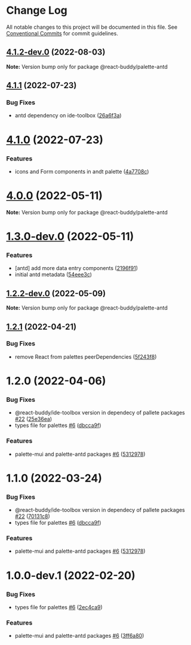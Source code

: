 # Change Log

All notable changes to this project will be documented in this file.
See [Conventional Commits](https://conventionalcommits.org) for commit guidelines.

## [4.1.2-dev.0](https://github.com/react-buddy/ide-toolbox/tree/master/packages/palette-antd/compare/@react-buddy/palette-antd@4.1.1...@react-buddy/palette-antd@4.1.2-dev.0) (2022-08-03)

**Note:** Version bump only for package @react-buddy/palette-antd





## [4.1.1](https://github.com/react-buddy/ide-toolbox/tree/master/packages/palette-antd/compare/@react-buddy/palette-antd@4.1.0...@react-buddy/palette-antd@4.1.1) (2022-07-23)


### Bug Fixes

* antd dependency on ide-toolbox ([26a6f3a](https://github.com/react-buddy/ide-toolbox/tree/master/packages/palette-antd/commit/26a6f3a4a3a56155b5172c74eac9459fb9f61c73))





# [4.1.0](https://github.com/react-buddy/ide-toolbox/tree/master/packages/palette-antd/compare/@react-buddy/palette-antd@4.0.0...@react-buddy/palette-antd@4.1.0) (2022-07-23)


### Features

* icons and Form components in andt palette ([4a7708c](https://github.com/react-buddy/ide-toolbox/tree/master/packages/palette-antd/commit/4a7708c41fb8da3f7323d0199243a82267a59dd5))





# [4.0.0](https://github.com/react-buddy/ide-toolbox/tree/master/packages/palette-antd/compare/@react-buddy/palette-antd@1.3.0-dev.0...@react-buddy/palette-antd@4.0.0) (2022-05-11)

**Note:** Version bump only for package @react-buddy/palette-antd





# [1.3.0-dev.0](https://github.com/react-buddy/ide-toolbox/tree/master/packages/palette-antd/compare/@react-buddy/palette-antd@1.2.2-dev.0...@react-buddy/palette-antd@1.3.0-dev.0) (2022-05-11)


### Features

* [antd] add more data entry components ([2196f91](https://github.com/react-buddy/ide-toolbox/tree/master/packages/palette-antd/commit/2196f918e073ae1d138cc792e5f8580491e31b8d))
* initial antd metadata ([54eee3c](https://github.com/react-buddy/ide-toolbox/tree/master/packages/palette-antd/commit/54eee3c7a7d65536807d4bf7aec8822aa853ebd5))





## [1.2.2-dev.0](https://github.com/react-buddy/ide-toolbox/tree/master/packages/palette-antd/compare/@react-buddy/palette-antd@1.2.1...@react-buddy/palette-antd@1.2.2-dev.0) (2022-05-09)

**Note:** Version bump only for package @react-buddy/palette-antd





## [1.2.1](https://github.com/react-buddy/ide-toolbox/tree/master/packages/palette-antd/compare/@react-buddy/palette-antd@1.2.0...@react-buddy/palette-antd@1.2.1) (2022-04-21)


### Bug Fixes

* remove React from palettes peerDependencies ([5f243f8](https://github.com/react-buddy/ide-toolbox/tree/master/packages/palette-antd/commit/5f243f85e12debaccab155e2a061d8f4e0ac140b))





# 1.2.0 (2022-04-06)


### Bug Fixes

* @react-buddy/ide-toolbox version in dependecy of pallete packages [#22](https://github.com/react-buddy/ide-toolbox/tree/master/packages/palette-antd/issues/22) ([25e36ea](https://github.com/react-buddy/ide-toolbox/tree/master/packages/palette-antd/commit/25e36eac9366ad03d5368139d0f6cf79deaf59d1))
* types file for palettes [#6](https://github.com/react-buddy/ide-toolbox/tree/master/packages/palette-antd/issues/6) ([dbcca9f](https://github.com/react-buddy/ide-toolbox/tree/master/packages/palette-antd/commit/dbcca9fee143e2683d5170192e974239de2513be))


### Features

* palette-mui and palette-antd packages [#6](https://github.com/react-buddy/ide-toolbox/tree/master/packages/palette-antd/issues/6) ([5312978](https://github.com/react-buddy/ide-toolbox/tree/master/packages/palette-antd/commit/5312978aa6fad34a32c4f829d6d033e6d3e9d469))





# 1.1.0 (2022-03-24)


### Bug Fixes

* @react-buddy/ide-toolbox version in dependecy of pallete packages [#22](https://github.com/react-buddy/ide-toolbox/tree/master/packages/palette-antd/issues/22) ([70131c8](https://github.com/react-buddy/ide-toolbox/tree/master/packages/palette-antd/commit/70131c80acce178d8ad6806a6373480c565cd0b0))
* types file for palettes [#6](https://github.com/react-buddy/ide-toolbox/tree/master/packages/palette-antd/issues/6) ([dbcca9f](https://github.com/react-buddy/ide-toolbox/tree/master/packages/palette-antd/commit/dbcca9fee143e2683d5170192e974239de2513be))


### Features

* palette-mui and palette-antd packages [#6](https://github.com/react-buddy/ide-toolbox/tree/master/packages/palette-antd/issues/6) ([5312978](https://github.com/react-buddy/ide-toolbox/tree/master/packages/palette-antd/commit/5312978aa6fad34a32c4f829d6d033e6d3e9d469))






# 1.0.0-dev.1 (2022-02-20)


### Bug Fixes

* types file for palettes [#6](https://github.com/react-buddy/ide-toolbox/tree/master/packages/palette-mui/issues/6) ([2ec4ca9](https://github.com/react-buddy/ide-toolbox/tree/master/packages/palette-mui/commit/2ec4ca92b6bab2930eabbc3a3dcd9c0826c007b1))


### Features

* palette-mui and palette-antd packages [#6](https://github.com/react-buddy/ide-toolbox/tree/master/packages/palette-mui/issues/6) ([3ff6a80](https://github.com/react-buddy/ide-toolbox/tree/master/packages/palette-mui/commit/3ff6a804bafe496473a81571187977e33780dc33))
